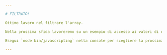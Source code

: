 ```yaml
---

# FILTRATO!

Ottimo lavoro nel filtrare l'array.

Nella prossima sfida lavoreremo su un esempio di accesso ai valori di un array.

Esegui `node bin/javascripting` nella console per scegliere la prossima sfida.

---
```

